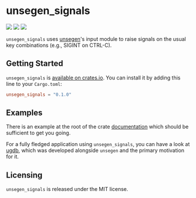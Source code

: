 # unsegen_signals

[![](https://img.shields.io/crates/v/unsegen_signals.svg)](https://crates.io/crates/unsegen_signals/)
[![](https://docs.rs/unsegen_signals/badge.svg)](https://docs.rs/unsegen_signals/)
[![](https://img.shields.io/crates/l/unsegen_signals.svg)]()

`unsegen_signals` uses [unsegen](https://crates.io/crates/unsegen)'s input module to raise signals on the usual key combinations (e.g., SIGINT on CTRL-C).

## Getting Started

`unsegen_signals` is [available on crates.io](https://crates.io/crates/unsegen_signals). You can install it by adding this line to your `Cargo.toml`:

```toml
unsegen_signals = "0.1.0"
```

## Examples

There is an example at the root of the crate [documentation](https://docs.rs/unsegen_signals) which should be sufficient to get you going.

For a fully fledged application using `unsegen_signals`, you can have a look at [ugdb](https://github.com/ftilde/ugdb), which was developed alongside `unsegen` and the primary motivation for it.

## Licensing

`unsegen_signals` is released under the MIT license.
